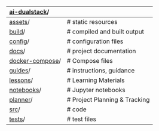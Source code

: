
| [ai-dualstack](/README.md)/   | |   
| :--- | :--- |   
| [assets](../assets/README.md)/      |      # static resources   |
| [build](../build/README.md)/             |  # compiled and built output   |
| [config](../config/README.md)/          |  # configuration files   |
| [docs](../docs/readme.md)/            |  # project documentation   |
| [docker-compose](../docker-compose/README.md)/  |  # Compose files  |
| [guides](../guides/REAdME.md)/          |  # instructions, guidance  |
| [lessons](../lessons/README.md)/         |  # Learning Materials   |
| [notebooks](../notebooks/README.md)/       |  # Jupyter notebooks   |
| [planner](../Planner/checklist.md)/         |  # Project Planning & Tracking   |
| [src](../src/README.md)/             |  # code   |
| [tests](../tests/README.md)/           |  # test files   |